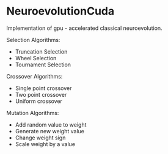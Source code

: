 # NeuroevolutionCuda

Implementation of gpu - accelerated classical neuroevolution.

Selection Algorithms:

- Truncation Selection
- Wheel Selection
- Tournament Selection

Crossover Algorithms:

- Single point crossover
- Two point crossover
- Uniform crossover

Mutation Algorithms:

- Add random value to weight
- Generate new weight value
- Change weight sign
- Scale weight by a value
